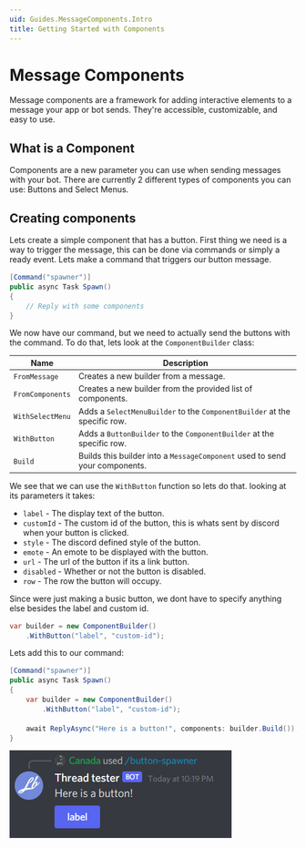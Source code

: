 ```yaml
---
uid: Guides.MessageComponents.Intro
title: Getting Started with Components
---
```


# Message Components

Message components are a framework for adding interactive elements to a message your app or bot sends. They're accessible, customizable, and easy to use.

## What is a Component

Components are a new parameter you can use when sending messages with your bot. There are currently 2 different types of components you can use: Buttons and Select Menus.

## Creating components

Lets create a simple component that has a button. First thing we need is a way to trigger the message, this can be done via commands or simply a ready event. Lets make a command that triggers our button message.

```cs
[Command("spawner")]
public async Task Spawn()
{
    // Reply with some components
}
```

We now have our command, but we need to actually send the buttons with the command. To do that, lets look at the `ComponentBuilder` class:

| Name             | Description                                                                 |
| ---------------- | --------------------------------------------------------------------------- |
| `FromMessage`    | Creates a new builder from a message.                                       |
| `FromComponents` | Creates a new builder from the provided list of components.                 |
| `WithSelectMenu` | Adds a `SelectMenuBuilder` to the `ComponentBuilder` at the specific row.   |
| `WithButton`     | Adds a `ButtonBuilder` to the `ComponentBuilder` at the specific row.       |
| `Build`          | Builds this builder into a `MessageComponent` used to send your components. |

We see that we can use the `WithButton` function so lets do that. looking at its parameters it takes:

- `label` - The display text of the button.
- `customId` - The custom id of the button, this is whats sent by discord when your button is clicked.
- `style` - The discord defined style of the button.
- `emote` - An emote to be displayed with the button.
- `url` - The url of the button if its a link button.
- `disabled` - Whether or not the button is disabled.
- `row` - The row the button will occupy.

Since were just making a busic button, we dont have to specify anything else besides the label and custom id.

```cs
var builder = new ComponentBuilder()
    .WithButton("label", "custom-id");
```

Lets add this to our command:

```cs
[Command("spawner")]
public async Task Spawn()
{
    var builder = new ComponentBuilder()
        .WithButton("label", "custom-id");

    await ReplyAsync("Here is a button!", components: builder.Build());
}
```

![](images\image1.png)
